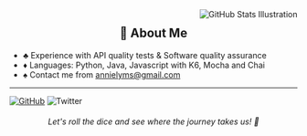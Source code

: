 <img align='right' src="https://github-readme-stats.vercel.app/api?username=annielymariah&show_icons=true&theme=radical&bg_color=000000&text_color=ffffff&title_color=e13233&icon_color=543e63&border_color=1c1c24" alt="GitHub Stats Illustration">

<h2 align="center">
  <strong>🎩 About Me</strong>
</h2>

- ♣️ Experience with API quality tests & Software quality assurance
- ♦️ Languages: Python, Java, Javascript with K6, Mocha and Chai
- ♠️ Contact me from annielyms@gmail.com
<hr>

[![GitHub](https://img.shields.io/badge/--181717?logo=github&logoColor=ffffff)](https://github.com/)
![Twitter](https://img.shields.io/twitter/follow/annielymariah)
<h6 align="center">
Let's roll the dice and see where the journey takes us! 🎲
</h6>
